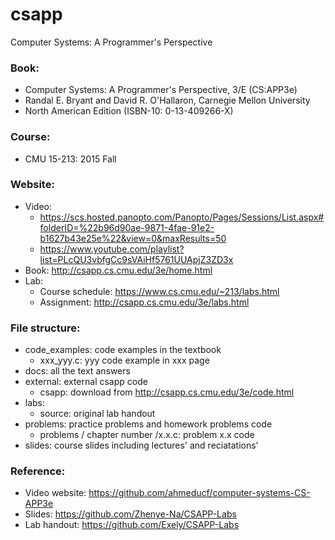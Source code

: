 # csapp
Computer Systems: A Programmer's Perspective

### Book:
- Computer Systems: A Programmer's Perspective, 3/E (CS:APP3e)
- Randal E. Bryant and David R. O'Hallaron, Carnegie Mellon University
- North American Edition (ISBN-10: 0-13-409266-X)

### Course:
- CMU 15-213: 2015 Fall

### Website:
- Video:
    - https://scs.hosted.panopto.com/Panopto/Pages/Sessions/List.aspx#folderID=%22b96d90ae-9871-4fae-91e2-b1627b43e25e%22&view=0&maxResults=50
    - https://www.youtube.com/playlist?list=PLcQU3vbfgCc9sVAiHf5761UUApjZ3ZD3x
- Book: http://csapp.cs.cmu.edu/3e/home.html
- Lab:
    - Course schedule: https://www.cs.cmu.edu/~213/labs.html
    - Assignment: http://csapp.cs.cmu.edu/3e/labs.html

### File structure:
- code_examples: code examples in the textbook
    - xxx_yyy.c: yyy code example in xxx page
- docs: all the text answers
- external: external csapp code
    - csapp: download from http://csapp.cs.cmu.edu/3e/code.html
- labs:
    - source: original lab handout
- problems: practice problems and homework problems code
    - problems / chapter number /x.x.c: problem x.x code
- slides: course slides including lectures' and reciatations'

### Reference:
- Video website: https://github.com/ahmeducf/computer-systems-CS-APP3e
- Slides: https://github.com/Zhenye-Na/CSAPP-Labs
- Lab handout: https://github.com/Exely/CSAPP-Labs